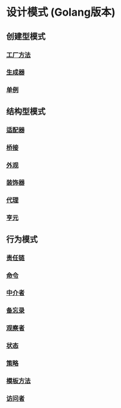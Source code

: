 # 设计模式 (Golang版本)
## 创建型模式
### [工厂方法](factory_method/factory_method.go)
### [生成器](builder/builder.go)
### [单例](singleton/singleton.go)

## 结构型模式
### [适配器](adapter/adapter.go)
### [桥接](bridge/bridge.go)
### [外观](facade/facade.go)
### [装饰器](decorator/decorator.go)
### [代理](proxy/proxy.go)
### [亨元](flyweight/flyweight.go)

## 行为模式
### [责任链](chain/chain.go)
### [命令](command/command.go)
### [中介者](mediator/mediator.go)
### [备忘录](memento/memento.go)
### [观察者](observer/observer.go)
### [状态](state/state.go)
### [策略](strategy/strategy.go)
### [模板方法](template/template.go)
### [访问者](visitor/visitor.go)

